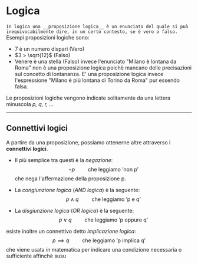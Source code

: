 # Logica
`In logica una __proposizione logica__ è un enunciato del quale si può inequivocabilmente dire, in un certo contesto, se è vero o falso.`
Esempi proposizioni logiche sono:
- 7 è un numero dispari (Vero)
- $3 > \sqrt{12}$ (Falso)
-  Venere è una stella (Falso)
invece l'enunciato "Milano è lontana da Roma" non è una proposizione logica poichè mancano delle precisazioni sul concetto di lontananza.
E' una proposizione logica invece l'espressione "Milano è più lontana di Torino da Roma" pur essendo falsa.

Le proposizioni logiche vengono indicate solitamente da una lettera minuscola _$p$, $q$, $r$, ..._

---
## Connettivi logici
A partire da una proposizione, possiamo ottenerne altre attraverso i __connettivi logici__. 

- Il più semplice tra questi è la _negazione_:
$$ \neg p \hspace{1cm}\textrm{che leggiamo 'non p'} $$
che nega l'affermazione della proposizione p.

- La _congiunzione logica_ (_AND logica_) è la seguente:
$$ p \land q \hspace{1cm} \textrm{che leggiamo 'p e q'}$$

- La _disgiunzione logica_ (_OR logica_) è la seguente:
$$ p \lor q \hspace{1cm} \textrm{che leggiamo 'p oppure q'}$$

esiste inoltre un connettivo detto _implicazione logica_:
$$ p \implies q \hspace{1cm} \textrm{che leggiamo 'p implica q'}$$
che viene usata in matematica per indicare una condizione necessaria o sufficiente affinchè susu